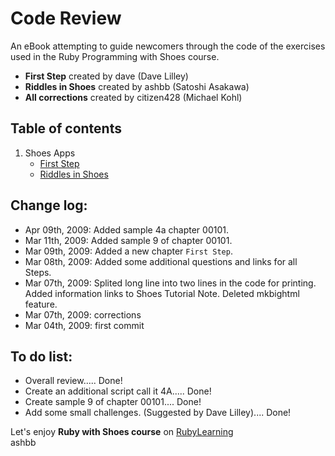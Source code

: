 Code Review
===========
An eBook attempting to guide newcomers through the code of the exercises used in the Ruby Programming with Shoes course.

- **First Step** created by dave (Dave Lilley)
- **Riddles in Shoes** created by ashbb (Satoshi Asakawa)
- **All corrections** created by citizen428 (Michael Kohl)

Table of contents
-----------------
1. Shoes Apps
	- [First Step](http://github.com/ashbb/code_review/tree/master/md/00101_First_Step.md)
	- [Riddles in Shoes](http://github.com/ashbb/code_review/tree/master/md/00102_Riddles_in_Shoes.md)

Change log:
-----------
- Apr 09th, 2009: Added sample 4a chapter 00101.
- Mar 11th, 2009: Added sample 9 of chapter 00101.
- Mar 09th, 2009: Added a new chapter `First Step`.
- Mar 08th, 2009: Added some additional questions and links for all Steps.
- Mar 07th, 2009: Splited long line into two lines in the code for printing. Added information links to Shoes Tutorial Note. Deleted mkbightml feature.
- Mar 07th, 2009: corrections
- Mar 04th, 2009: first commit

To do list:
-----------
- Overall review..... Done!
- Create an additional script call it 4A..... Done!
- Create sample 9 of chapter 00101.... Done!
- Add some small challenges. (Suggested by Dave Lilley).... Done!

Let's enjoy **Ruby with Shoes course** on [RubyLearning](http://www.rubylearning.org/)<br>
ashbb

